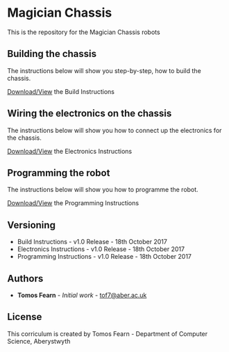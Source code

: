 # Magician Chassis

This is the repository for the Magician Chassis robots

## Building the chassis

The instructions below will show you step-by-step, how to build the chassis.

[Download/View](https://github.com/arcub/magician-chassis/blob/master/worksheets/magician-chassis-build.pdf) the Build Instructions

## Wiring the electronics on the chassis

The instructions below will show you how to connect up the electronics for the chassis.

[Download/View](https://github.com/arcub/magician-chassis/blob/master/worksheets/magician-chassis-electronics.pdf) the Electronics Instructions

## Programming the robot

The instructions below will show you how to programme the robot.

[Download/View](https://github.com/arcub/magician-chassis/blob/master/worksheets/magician-chassis-programming.pdf) the Programming Instructions

## Versioning

* Build Instructions - v1.0 Release - 18th October 2017
* Electronics Instructions - v1.0 Release - 18th October 2017
* Programming Instructions - v1.0 Release - 18th October 2017 

## Authors

* **Tomos Fearn** - *Initial work* - [tof7@aber.ac.uk](mailto:tof7@aber.ac.uk)

## License

This corriculum is created by Tomos Fearn - Department of Computer Science, Aberystwyth


